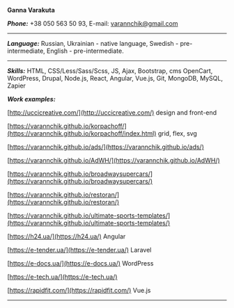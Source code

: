 **Ganna Varakuta**


**_Phone:_** +38 050 563 50 93, E-mail: varannchik@gmail.com

***

_**Language:**_ Russian, Ukrainian - native language, Swedish - pre-intermediate, English - pre-intermediate.

***
_**Skills:**_ HTML, CSS/Less/Sass/Scss, JS, Ajax, Bootstrap, cms OpenCart, WordPress, Drupal, Node.js, React, Angular, Vue.js, Git, MongoDB, MySQL, Zapier

**_Work examples:_** 

[http://uccicreative.com/](http://uccicreative.com/) design and front-end

[https://varannchik.github.io/korpachoff/](https://varannchik.github.io/korpachoff/index.html) grid, flex, svg

[https://varannchik.github.io/ads/](https://varannchik.github.io/ads/)

[https://varannchik.github.io/AdWH/](https://varannchik.github.io/AdWH/)

[https://varannchik.github.io/broadwaysupercars/](https://varannchik.github.io/broadwaysupercars/) 

[https://varannchik.github.io/restoran/](https://varannchik.github.io/restoran/)

[https://varannchik.github.io/ultimate-sports-templates/](https://varannchik.github.io/ultimate-sports-templates/)

[https://h24.ua/](https://h24.ua/) Angular

[https://e-tender.ua/](https://e-tender.ua/) Laravel

[https://e-docs.ua/](https://e-docs.ua/) WordPress

[https://e-tech.ua/](https://e-tech.ua/)

[https://rapidfit.com/](https://rapidfit.com/) Vue.js

***



